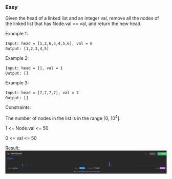 ### Easy

Given the head of a linked list and an integer val, remove all the nodes of the linked list that has Node.val == val, and return the new head.

 
Example 1:

```
Input: head = [1,2,6,3,4,5,6], val = 6
Output: [1,2,3,4,5]
```

Example 2:
```
Input: head = [], val = 1
Output: []
```

Example 3:
```
Input: head = [7,7,7,7], val = 7
Output: []
 ```

Constraints:

The number of nodes in the list is in the range [0, 10<sup>4</sup>].

1 <= Node.val <= 50

0 <= val <= 50

Result:
![img.png](img.png)